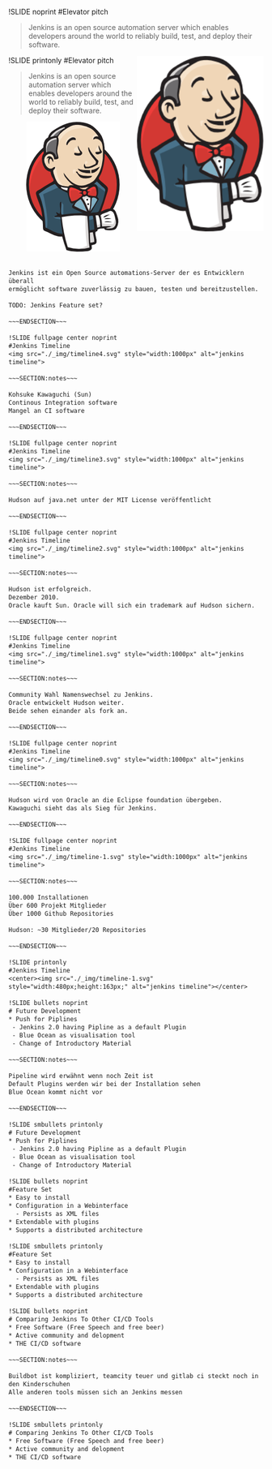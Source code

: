!SLIDE noprint
#Elevator pitch
> Jenkins is an open source automation server which enables developers around
> the world to reliably build, test, and deploy their software.

<img src="./_img/jenkins.png" style="width:250px" alt="jenkins" align="right"/>

!SLIDE printonly
#Elevator pitch
> Jenkins is an open source automation server which enables developers around
> the world to reliably build, test, and deploy their software.

<center><img src="./_img/jenkins.png" style="width:185px;height:256px" alt="jenkins" /></center>

~~~SECTION:notes~~~

Jenkins ist ein Open Source automations-Server der es Entwicklern überall
ermöglicht software zuverlässig zu bauen, testen und bereitzustellen.

TODO: Jenkins Feature set?

~~~ENDSECTION~~~

!SLIDE fullpage center noprint
#Jenkins Timeline
<img src="./_img/timeline4.svg" style="width:1000px" alt="jenkins timeline">

~~~SECTION:notes~~~

Kohsuke Kawaguchi (Sun)  
Continous Integration software
Mangel an CI software 

~~~ENDSECTION~~~

!SLIDE fullpage center noprint
#Jenkins Timeline
<img src="./_img/timeline3.svg" style="width:1000px" alt="jenkins timeline">

~~~SECTION:notes~~~

Hudson auf java.net unter der MIT License veröffentlicht

~~~ENDSECTION~~~

!SLIDE fullpage center noprint
#Jenkins Timeline
<img src="./_img/timeline2.svg" style="width:1000px" alt="jenkins timeline">

~~~SECTION:notes~~~

Hudson ist erfolgreich.  
Dezember 2010.  
Oracle kauft Sun. Oracle will sich ein trademark auf Hudson sichern.  

~~~ENDSECTION~~~

!SLIDE fullpage center noprint
#Jenkins Timeline
<img src="./_img/timeline1.svg" style="width:1000px" alt="jenkins timeline">

~~~SECTION:notes~~~

Community Wahl Namenswechsel zu Jenkins.  
Oracle entwickelt Hudson weiter.  
Beide sehen einander als fork an.

~~~ENDSECTION~~~

!SLIDE fullpage center noprint
#Jenkins Timeline
<img src="./_img/timeline0.svg" style="width:1000px" alt="jenkins timeline">

~~~SECTION:notes~~~

Hudson wird von Oracle an die Eclipse foundation übergeben.  
Kawaguchi sieht das als Sieg für Jenkins.

~~~ENDSECTION~~~

!SLIDE fullpage center noprint
#Jenkins Timeline
<img src="./_img/timeline-1.svg" style="width:1000px" alt="jenkins timeline">

~~~SECTION:notes~~~

100.000 Installationen  
Über 600 Projekt Mitglieder  
Über 1000 Github Repositories  

Hudson: ~30 Mitglieder/20 Repositories

~~~ENDSECTION~~~

!SLIDE printonly
#Jenkins Timeline
<center><img src="./_img/timeline-1.svg" style="width:480px;height:163px;" alt="jenkins timeline"></center>

!SLIDE bullets noprint
# Future Development
* Push for Piplines
 - Jenkins 2.0 having Pipline as a default Plugin
 - Blue Ocean as visualisation tool
 - Change of Introductory Material

~~~SECTION:notes~~~

Pipeline wird erwähnt wenn noch Zeit ist
Default Plugins werden wir bei der Installation sehen
Blue Ocean kommt nicht vor

~~~ENDSECTION~~~

!SLIDE smbullets printonly
# Future Development
* Push for Piplines
 - Jenkins 2.0 having Pipline as a default Plugin
 - Blue Ocean as visualisation tool
 - Change of Introductory Material

!SLIDE bullets noprint
#Feature Set
* Easy to install
* Configuration in a Webinterface
  - Persists as XML files
* Extendable with plugins
* Supports a distributed architecture

!SLIDE smbullets printonly
#Feature Set
* Easy to install
* Configuration in a Webinterface
  - Persists as XML files
* Extendable with plugins
* Supports a distributed architecture

!SLIDE bullets noprint
# Comparing Jenkins To Other CI/CD Tools
* Free Software (Free Speech and free beer)
* Active community and delopment
* THE CI/CD software

~~~SECTION:notes~~~

Buildbot ist kompliziert, teamcity teuer und gitlab ci steckt noch in den Kinderschuhen
Alle anderen tools müssen sich an Jenkins messen

~~~ENDSECTION~~~

!SLIDE smbullets printonly
# Comparing Jenkins To Other CI/CD Tools
* Free Software (Free Speech and free beer)
* Active community and delopment
* THE CI/CD software

